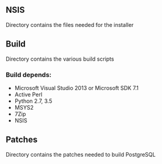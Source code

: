 ## NSIS

Directory contains the files needed for the installer

## Build

Directory contains the various build scripts

### Build depends:

* Microsoft Visual Studio 2013 or Microsoft SDK 7.1
* Active Perl
* Python 2.7, 3.5
* MSYS2
* 7Zip
* NSIS

## Patches

Directory contains the patches needed to build PostgreSQL
